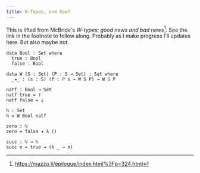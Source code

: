 ```yaml
---
title: W-Types, and how?
---
```

<!--
```
{-# OPTIONS --without-K #-}

module W where

open import Data.Unit
open import Data.Empty
```
-->

This is lifted from McBride's _W-types: good news and bad
news_[^1]. See the link in the footnote to follow along. Probably as I
make progress I'll updates here. But also maybe not.

```
data Bool : Set where
  true : Bool
  false : Bool

data W (S : Set) (P : S → Set) : Set where
  _◂_ : (s : S) (f : P s → W S P) → W S P

natf : Bool → Set
natf true = ⊤
natf false = ⊥

ℕ : Set
ℕ = W Bool natf

zero : ℕ
zero = false ◂ λ () 

succ : ℕ → ℕ
succ n = true ◂ (λ _ → n)
```

[^1]: https://mazzo.li/epilogue/index.html%3Fp=324.html

